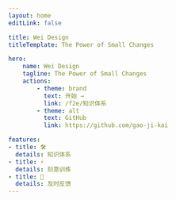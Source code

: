 ```yaml
---
layout: home
editLink: false

title: Wei Design
titleTemplate: The Power of Small Changes

hero:
    name: Wei Design
    tagline: The Power of Small Changes
    actions:
        - theme: brand
          text: 开始 →
          link: /f2e/知识体系
        - theme: alt
          text: GitHub
          link: https://github.com/gao-ji-kai

features:
- title: 🛠️
  details: 知识体系
- title: ⚡️
  details: 刻意训练
- title: 📃
  details: 及时反馈
---
```

